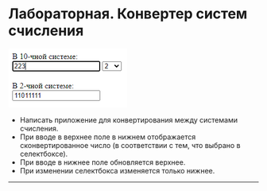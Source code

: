 # Лабораторная. Конвертер систем счисления

![converter](assets/js/convertor.png)

* Написать приложение для конвертирования между системами счисления.
* При вводе в верхнее поле в нижнем отображается сконвертированное число (в соответствии с тем, что выбрано в селектбоксе).
* При вводе в нижнее поле обновляется верхнее.
* При изменении селектбокса изменяется только нижнее.

---

